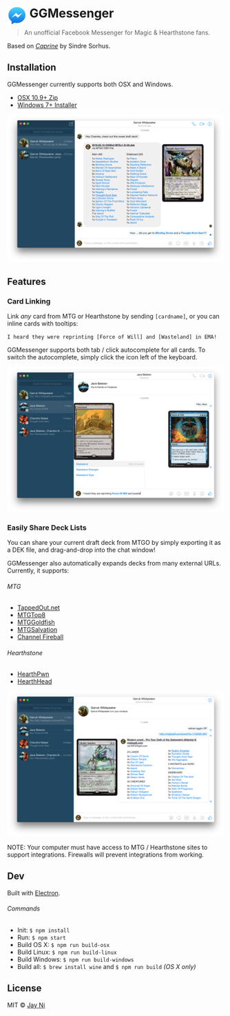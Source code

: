 # <img src="media/Icon.png" width="45" align="left">&nbsp;GGMessenger

> An unofficial Facebook Messenger for Magic & Hearthstone fans.

Based on [*Caprine*](https://github.com/sindresorhus/caprine/releases/latest) by Sindre Sorhus.

## Installation

GGMessenger currently supports both OSX and Windows.

* [OSX 10.9+ Zip](https://www.dropbox.com/s/o0r8pty6shubwqb/GGMessenger-osx-0.4.0.zip?dl=0)
* [Windows 7+ Installer](https://www.dropbox.com/s/d8kwqkukferm0xj/GGMessenger-v0.4.0.exe?dl=0)

![](media/screen5.png)

## Features

### Card Linking

Link *any* card from MTG or Hearthstone by sending `[cardname]`, or you can inline cards with tooltips:

```
I heard they were reprinting [Force of Will] and [Wasteland] in EMA!
```

GGMessenger supports both tab / click autocomplete for all cards.  To switch the autocomplete, simply click the icon left of the keyboard.

![](media/screen6.png)

### Easily Share Deck Lists

You can share your current draft deck from MTGO by simply exporting it as a DEK file, and drag-and-drop into the chat window!

GGMessenger also automatically expands decks from many external URLs.  Currently, it supports:

###### MTG
* [TappedOut.net](http://tappedout.net)
* [MTGTop8](http://mtgtop8.com)
* [MTGGoldfish](http://mtggoldfish.com)
* [MTGSalvation](http://mtgsalvation.com)
* [Channel Fireball](http://channelfireball.com)

###### Hearthstone
* [HearthPwn](http://hearthpwn.com)
* [HearthHead](http://hearthhead.com)

![](media/screen7.png)

NOTE: Your computer must have access to MTG / Hearthstone sites to support integrations.  Firewalls will prevent integrations from working.

## Dev

Built with [Electron](http://electron.atom.io).

###### Commands

- Init: `$ npm install`
- Run: `$ npm start`
- Build OS X: `$ npm run build-osx`
- Build Linux: `$ npm run build-linux`
- Build Windows: `$ npm run build-windows`
- Build all: `$ brew install wine` and `$ npm run build` *(OS X only)*

## License

MIT © [Jay Ni](https://github.com/jayxni)
